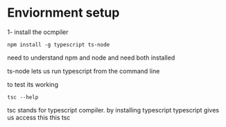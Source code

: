 # Enviornment setup

1- install the ocmpiler 

```
npm install -g typescript ts-node
```

need to understand npm and node and need both installed

ts-node lets us run typescript from the command line

to test its working
```
tsc --help
```
tsc stands for typescript compiler. by installing typescript typescript gives us access this this tsc


